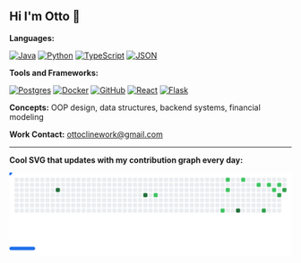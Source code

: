 ## Hi I'm Otto 👋

**Languages:** 

[![Java](https://img.shields.io/badge/Java-%23ED8B00.svg?logo=openjdk&logoColor=white)](#) [![Python](https://img.shields.io/badge/Python-3776AB?logo=python&logoColor=fff)](#) [![TypeScript](https://img.shields.io/badge/TypeScript-3178C6?logo=typescript&logoColor=fff)](#) [![JSON](https://img.shields.io/badge/JSON-000?logo=json&logoColor=fff)](#)

**Tools and Frameworks:** 

[![Postgres](https://img.shields.io/badge/Postgres-%23316192.svg?logo=postgresql&logoColor=white)](#) [![Docker](https://img.shields.io/badge/Docker-2496ED?logo=docker&logoColor=fff)](#) [![GitHub](https://img.shields.io/badge/GitHub-%23121011.svg?logo=github&logoColor=white)](#) [![React](https://img.shields.io/badge/React-%2320232a.svg?logo=react&logoColor=%2361DAFB)](#) [![Flask](https://img.shields.io/badge/Flask-000?logo=flask&logoColor=fff)](#)

**Concepts:** OOP design, data structures, backend systems, financial modeling

**Work Contact:** [ottoclinework@gmail.com](mailto:ottoclinework@gmail.com)

---
**Cool SVG that updates with my contribution graph every day:**
<!-- Breakout game by @cyprieng: https://github.com/cyprieng/github-breakout -->
<picture>
  <source
    media="(prefers-color-scheme: dark)"
    srcset="images/breakout-dark.svg"
  />
  <source
    media="(prefers-color-scheme: light)"
    srcset="images/breakout-light.svg"
  />
  <img alt="Breakout Game" src="images/breakout-light.svg" />
</picture>
